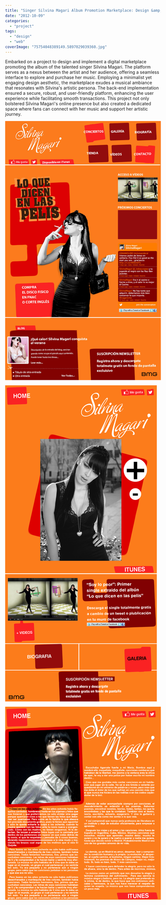 ```yaml
---
title: "Singer Silvina Magari Album Promotion Marketplace: Design &amp; Implementation"
date: "2012-10-09"
categories: 
  - "project"
tags: 
  - "design"
  - "web"
coverImage: "75754048389149.5897029039360.jpg"
---
```


Embarked on a project to design and implement a digital marketplace promoting the album of the talented singer Silvina Magari. The platform serves as a nexus between the artist and her audience, offering a seamless interface to explore and purchase her music. Employing a minimalist yet engaging design aesthetic, the marketplace exudes a musical ambiance that resonates with Silvina's artistic persona. The back-end implementation ensured a secure, robust, and user-friendly platform, enhancing the user experience while facilitating smooth transactions. This project not only bolstered Silvina Magari's online presence but also created a dedicated space where fans can connect with her music and support her artistic journey.

![](images/75754048389149.5897029039360.jpg)

![](images/66435048389149.589706ef410b8.jpg)

![](images/fb5d1248389149.589706ef413fb.jpg)
